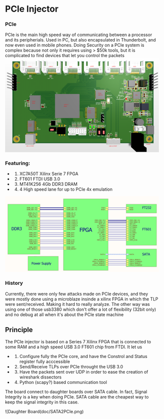 # PCIe Injector


### PCIe
PCIe is the main high speed way of communicating between a processor and its peripherials. Used in PC, but also encapsulated in Thunderbolt, and now even used in mobile phones.
Doing Security on a PCIe system is complex because not only it requires using > $50k tools, but it is complicated to find devices that let you control the packets
![Global architecture](doc/board.png)

### Featuring:
* 1. XC7A50T Xilinx Serie 7 FPGA
* 2. FT601 FTDI USB 3.0 
* 3. MT41K256 4Gb DDR3 DRAM
* 4. 4 High speed lane for up to PCIe 4x emulation

![Global architecture](doc/functionnal.png)


### History
Currently, there were only few attacks made on PCIe devices, and they were mostly done using a microblaze insinde a xilinx FPGA in which the TLP were sent/received. Making it hard to really analyze.
The other way was using one of those usb3380 which don't offer a lot of flexibility (32bit only) and no debug at all when it's about the PCIe state machine

## Principle

The PCIe injector is based on a Series 7 Xilinx FPGA that is connected to some RAM and a high speed USB 3.0 FT601  chip from FTDI.
It let us

* 1. Configure fully the PCIe core, and have the Constrol and Status register fully acccessible
* 2. Send/Receive TLPs over PCIe throught the USB 3.0
* 3. Have the packets sent over UDP in order to ease the creation of wireshark dissectors
* 4. Python (scapy?) based communication tool

The board connect to daughter boards over SATA cable. In fact, Signal Integrity is a key when doing PCIe. SATA cable are the cheapest way to keep the signal integrity in this case.

![Daughter Board(doc/SATA2PCIe.png)
